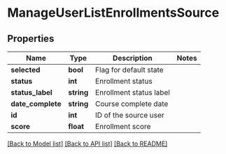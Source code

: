 # ManageUserListEnrollmentsSource

## Properties
Name | Type | Description | Notes
------------ | ------------- | ------------- | -------------
**selected** | **bool** | Flag for default state | 
**status** | **int** | Enrollment status | 
**status_label** | **string** | Enrollment status label | 
**date_complete** | **string** | Course complete date | 
**id** | **int** | ID of the source user | 
**score** | **float** | Enrollment score | 

[[Back to Model list]](../README.md#documentation-for-models) [[Back to API list]](../README.md#documentation-for-api-endpoints) [[Back to README]](../README.md)


